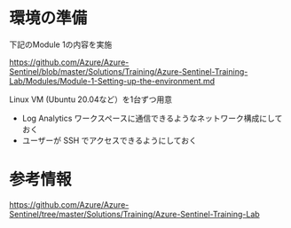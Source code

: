# 環境の準備

下記のModule 1の内容を実施

https://github.com/Azure/Azure-Sentinel/blob/master/Solutions/Training/Azure-Sentinel-Training-Lab/Modules/Module-1-Setting-up-the-environment.md

Linux VM (Ubuntu 20.04など）を1台ずつ用意 

* Log Analytics ワークスペースに通信できるようなネットワーク構成にしておく
* ユーザーが SSH でアクセスできるようにしておく

# 参考情報

https://github.com/Azure/Azure-Sentinel/tree/master/Solutions/Training/Azure-Sentinel-Training-Lab